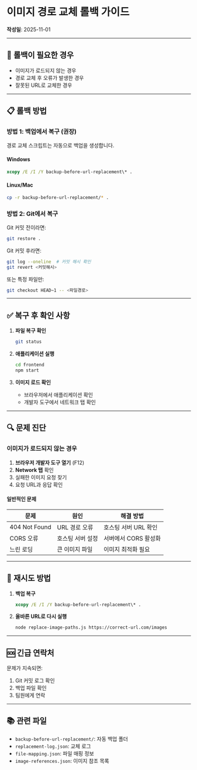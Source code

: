 # 이미지 경로 교체 롤백 가이드

**작성일**: 2025-11-01

---

## 🚨 롤백이 필요한 경우

- 이미지가 로드되지 않는 경우
- 경로 교체 후 오류가 발생한 경우
- 잘못된 URL로 교체한 경우

---

## 📋 롤백 방법

### 방법 1: 백업에서 복구 (권장)

경로 교체 스크립트는 자동으로 백업을 생성합니다.

#### Windows
```cmd
xcopy /E /I /Y backup-before-url-replacement\* .
```

#### Linux/Mac
```bash
cp -r backup-before-url-replacement/* .
```

### 방법 2: Git에서 복구

Git 커밋 전이라면:
```bash
git restore .
```

Git 커밋 후라면:
```bash
git log --oneline  # 커밋 해시 확인
git revert <커밋해시>
```

또는 특정 파일만:
```bash
git checkout HEAD~1 -- <파일경로>
```

---

## ✅ 복구 후 확인 사항

1. **파일 복구 확인**
   ```bash
   git status
   ```

2. **애플리케이션 실행**
   ```bash
   cd frontend
   npm start
   ```

3. **이미지 로드 확인**
   - 브라우저에서 애플리케이션 확인
   - 개발자 도구에서 네트워크 탭 확인

---

## 🔍 문제 진단

### 이미지가 로드되지 않는 경우

1. **브라우저 개발자 도구 열기** (F12)
2. **Network 탭** 확인
3. 실패한 이미지 요청 찾기
4. 요청 URL과 응답 확인

#### 일반적인 문제

| 문제 | 원인 | 해결 방법 |
|------|------|-----------|
| 404 Not Found | URL 경로 오류 | 호스팅 서버 URL 확인 |
| CORS 오류 | 호스팅 서버 설정 | 서버에서 CORS 활성화 |
| 느린 로딩 | 큰 이미지 파일 | 이미지 최적화 필요 |

---

## 📝 재시도 방법

1. **백업 복구**
   ```cmd
   xcopy /E /I /Y backup-before-url-replacement\* .
   ```

2. **올바른 URL로 다시 실행**
   ```bash
   node replace-image-paths.js https://correct-url.com/images
   ```

---

## 🆘 긴급 연락처

문제가 지속되면:
1. Git 커밋 로그 확인
2. 백업 파일 확인
3. 팀원에게 연락

---

## 📚 관련 파일

- `backup-before-url-replacement/`: 자동 백업 폴더
- `replacement-log.json`: 교체 로그
- `file-mapping.json`: 파일 매핑 정보
- `image-references.json`: 이미지 참조 목록
